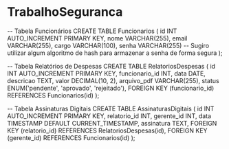 # TrabalhoSeguranca

-- Tabela Funcionários
CREATE TABLE Funcionarios (
    id INT AUTO_INCREMENT PRIMARY KEY,
    nome VARCHAR(255),
    email VARCHAR(255),
    cargo VARCHAR(100),
    senha VARCHAR(255) -- Sugiro utilizar algum algoritmo de hash para armazenar a senha de forma segura
);

-- Tabela Relatórios de Despesas
CREATE TABLE RelatoriosDespesas (
    id INT AUTO_INCREMENT PRIMARY KEY,
    funcionario_id INT,
    data DATE,
    descricao TEXT,
    valor DECIMAL(10, 2),
    arquivo_pdf VARCHAR(255),
    status ENUM('pendente', 'aprovado', 'rejeitado'),
    FOREIGN KEY (funcionario_id) REFERENCES Funcionarios(id)
);

-- Tabela Assinaturas Digitais
CREATE TABLE AssinaturasDigitais (
    id INT AUTO_INCREMENT PRIMARY KEY,
    relatorio_id INT,
    gerente_id INT,
    data TIMESTAMP DEFAULT CURRENT_TIMESTAMP,
    assinatura TEXT,
    FOREIGN KEY (relatorio_id) REFERENCES RelatoriosDespesas(id),
    FOREIGN KEY (gerente_id) REFERENCES Funcionarios(id)
);
